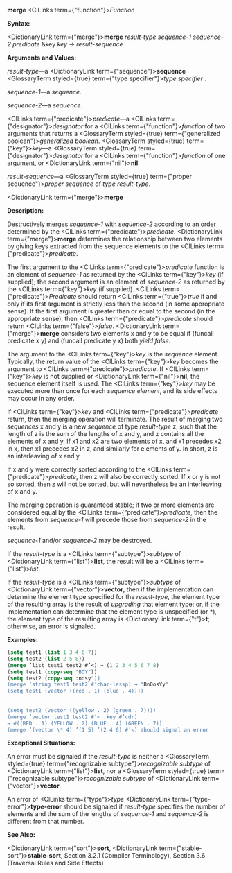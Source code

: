 **merge** <ClLinks  term={"function"}><i>Function</i></ClLinks> 



**Syntax:** 



<DictionaryLink  term={"merge"}><b>merge</b></DictionaryLink> *result-type sequence-1 sequence-2 predicate* &amp;key *key → result-sequence* 



**Arguments and Values:** 



*result-type*—a <DictionaryLink  term={"sequence"}><b>sequence</b></DictionaryLink> <GlossaryTerm styled={true} term={"type specifier"}><i>type specifier</i></GlossaryTerm> . 



*sequence-1*—a *sequence*. 



*sequence-2*—a *sequence*. 



<ClLinks  term={"predicate"}><i>predicate</i></ClLinks>—a <ClLinks  term={"designator"}><i>designator</i></ClLinks> for a <ClLinks  term={"function"}><i>function</i></ClLinks> of two arguments that returns a <GlossaryTerm styled={true} term={"generalized boolean"}><i>generalized boolean</i></GlossaryTerm>. <GlossaryTerm styled={true} term={"key"}><i>key</i></GlossaryTerm>—a <GlossaryTerm styled={true} term={"designator"}><i>designator</i></GlossaryTerm> for a <ClLinks  term={"function"}><i>function</i></ClLinks> of one argument, or <DictionaryLink  term={"nil"}><b>nil</b></DictionaryLink>. 



*result-sequence*—a <GlossaryTerm styled={true} term={"proper sequence"}><i>proper sequence</i></GlossaryTerm> of *type result-type*. 







 



 



<DictionaryLink  term={"merge"}><b>merge</b></DictionaryLink> 



**Description:** 



Destructively merges *sequence-1* with *sequence-2* according to an order determined by the <ClLinks  term={"predicate"}><i>predicate</i></ClLinks>. <DictionaryLink  term={"merge"}><b>merge</b></DictionaryLink> determines the relationship between two elements by giving keys extracted from the sequence elements to the <ClLinks  term={"predicate"}><i>predicate</i></ClLinks>. 



The first argument to the <ClLinks  term={"predicate"}><i>predicate</i></ClLinks> function is an element of *sequence-1* as returned by the <ClLinks  term={"key"}><i>key</i></ClLinks> (if supplied); the second argument is an element of *sequence-2* as returned by the <ClLinks  term={"key"}><i>key</i></ClLinks> (if supplied). <ClLinks  term={"predicate"}><i>Predicate</i></ClLinks> should return <ClLinks  term={"true"}><i>true</i></ClLinks> if and only if its first argument is strictly less than the second (in some appropriate sense). If the first argument is greater than or equal to the second (in the appropriate sense), then <ClLinks  term={"predicate"}><i>predicate</i></ClLinks> should return <ClLinks  term={"false"}><i>false</i></ClLinks>. <DictionaryLink  term={"merge"}><b>merge</b></DictionaryLink> considers two elements x and y to be equal if (funcall predicate x y) and (funcall predicate y x) both *yield false*. 



The argument to the <ClLinks  term={"key"}><i>key</i></ClLinks> is the *sequence* element. Typically, the return value of the <ClLinks  term={"key"}><i>key</i></ClLinks> becomes the argument to <ClLinks  term={"predicate"}><i>predicate</i></ClLinks>. If <ClLinks  term={"key"}><i>key</i></ClLinks> is not supplied or <DictionaryLink  term={"nil"}><b>nil</b></DictionaryLink>, the sequence element itself is used. The <ClLinks  term={"key"}><i>key</i></ClLinks> may be executed more than once for each *sequence element*, and its side effects may occur in any order. 



If <ClLinks  term={"key"}><i>key</i></ClLinks> and <ClLinks  term={"predicate"}><i>predicate</i></ClLinks> return, then the merging operation will terminate. The result of merging two *sequences* x and y is a new *sequence* of type *result-type* z, such that the length of z is the sum of the lengths of x and y, and z contains all the elements of x and y. If x1 and x2 are two elements of x, and x1 precedes x2 in x, then x1 precedes x2 in z, and similarly for elements of y. In short, z is an interleaving of x and y. 



If x and y were correctly sorted according to the <ClLinks  term={"predicate"}><i>predicate</i></ClLinks>, then z will also be correctly sorted. If x or y is not so sorted, then z will not be sorted, but will nevertheless be an interleaving of x and y. 



The merging operation is guaranteed stable; if two or more elements are considered equal by the <ClLinks  term={"predicate"}><i>predicate</i></ClLinks>, then the elements from *sequence-1* will precede those from *sequence-2* in the result. 



*sequence-1* and/or *sequence-2* may be destroyed. 



If the *result-type* is a <ClLinks  term={"subtype"}><i>subtype</i></ClLinks> of <DictionaryLink  term={"list"}><b>list</b></DictionaryLink>, the result will be a <ClLinks  term={"list"}><i>list</i></ClLinks>. 



If the *result-type* is a <ClLinks  term={"subtype"}><i>subtype</i></ClLinks> of <DictionaryLink  term={"vector"}><b>vector</b></DictionaryLink>, then if the implementation can determine the element type specified for the *result-type*, the element type of the resulting array is the result of *upgrading* that element type; or, if the implementation can determine that the element type is unspecified (or \*), the element type of the resulting array is <DictionaryLink  term={"t"}><b>t</b></DictionaryLink>; otherwise, an error is signaled. 



**Examples:**
```lisp
(setq test1 (list 1 3 4 6 7)) 
(setq test2 (list 2 5 8)) 
(merge ’list test1 test2 #’<) → (1 2 3 4 5 6 7 8) 
(setq test1 (copy-seq "BOY")) 
(setq test2 (copy-seq :nosy")) 
(merge ’string test1 test2 #’char-lessp) → "BnOosYy" 
(setq test1 (vector ((red . 1) (blue . 4)))) 
 
 
(setq test2 (vector ((yellow . 2) (green . 7)))) 
(merge ’vector test1 test2 #’< :key #’cdr) 
→ #((RED . 1) (YELLOW . 2) (BLUE . 4) (GREEN . 7)) 
(merge ’(vector \* 4) ’(1 5) ’(2 4 6) #’<) should signal an error 
```
**Exceptional Situations:** 



An error must be signaled if the *result-type* is neither a <GlossaryTerm styled={true} term={"recognizable subtype"}><i>recognizable subtype</i></GlossaryTerm> of <DictionaryLink  term={"list"}><b>list</b></DictionaryLink>, nor a <GlossaryTerm styled={true} term={"recognizable subtype"}><i>recognizable subtype</i></GlossaryTerm> of <DictionaryLink  term={"vector"}><b>vector</b></DictionaryLink>. 



An error of <ClLinks  term={"type"}><i>type</i></ClLinks> <DictionaryLink  term={"type-error"}><b>type-error</b></DictionaryLink> should be signaled if *result-type* specifies the number of elements and the sum of the lengths of *sequence-1* and *sequence-2* is different from that number. 



**See Also:** 



<DictionaryLink  term={"sort"}><b>sort</b></DictionaryLink>, <DictionaryLink  term={"stable-sort"}><b>stable-sort</b></DictionaryLink>, Section 3.2.1 (Compiler Terminology), Section 3.6 (Traversal Rules and Side Effects) 



